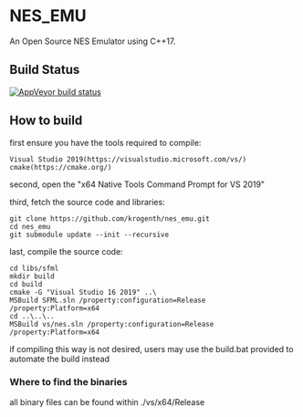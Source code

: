 # NES_EMU

An Open Source NES Emulator using C++17.

## Build Status
[![AppVeyor build status](https://ci.appveyor.com/api/projects/status/8yhgowh6j3fxwlo1/branch/main?svg=true)](https://ci.appveyor.com/project/krogenth/nes-emu/branch/main)

## How to build

first ensure you have the tools required to compile:

	Visual Studio 2019(https://visualstudio.microsoft.com/vs/)
	cmake(https://cmake.org/)

second, open the "x64 Native Tools Command Prompt for VS 2019"

third, fetch the source code and libraries:

    git clone https://github.com/krogenth/nes_emu.git
    cd nes_emu
    git submodule update --init --recursive

last, compile the source code:

    cd libs/sfml
    mkdir build
    cd build
    cmake -G "Visual Studio 16 2019" ..\
    MSBuild SFML.sln /property:configuration=Release /property:Platform=x64
    cd ..\..\..
    MSBuild vs/nes.sln /property:configuration=Release /property:Platform=x64
	
if compiling this way is not desired, users may use the build.bat provided to automate the build instead

### Where to find the binaries

all binary files can be found within ./vs/x64/Release
